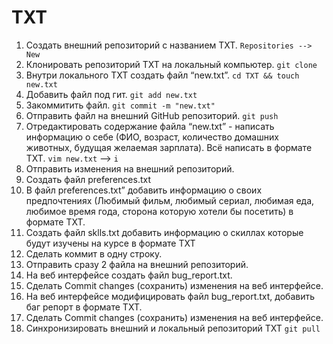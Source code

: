 # TXT

1. Создать внешний репозиторий c названием TXT. `Repositories --> New`
 2. Клонировать репозиторий TXT на локальный компьютер. `git clone `
 3. Внутри локального TXT создать файл “new.txt”. `cd TXT && touch new.txt`
 4. Добавить файл под гит. `git add new.txt`
 5. Закоммитить файл. `git commit -m "new.txt"`
 6. Отправить файл на внешний GitHub репозиторий. `git push`
 7. Отредактировать содержание файла “new.txt” - написать информацию о себе (ФИО, возраст, количество домашних животных, будущая желаемая зарплата). Всё написать в формате TXT. `vim new.txt` --> `i`
 8. Отправить изменения на внешний репозиторий. 
 9. Создать файл preferences.txt
 10. В файл preferences.txt” добавить информацию о своих предпочтениях (Любимый фильм, любимый сериал, любимая еда, любимое время года, сторона которую хотели бы посетить) в формате TXT.
 11. Создать файл sklls.txt добавить информацию о скиллах которые будут изучены на курсе в формате TXT
 12. Сделать коммит в одну строку.
 13. Отправить сразу 2 файла на внешний репозиторий.
 14. На веб интерфейсе создать файл bug_report.txt.
 15. Сделать Commit changes (сохранить) изменения на веб интерфейсе.
 16. На веб интерфейсе модифицировать файл bug_report.txt, добавить баг репорт в формате TXT.
 17. Сделать Commit changes (сохранить) изменения на веб интерфейсе.
 18. Синхронизировать внешний и локальный репозиторий TXT `git pull`
